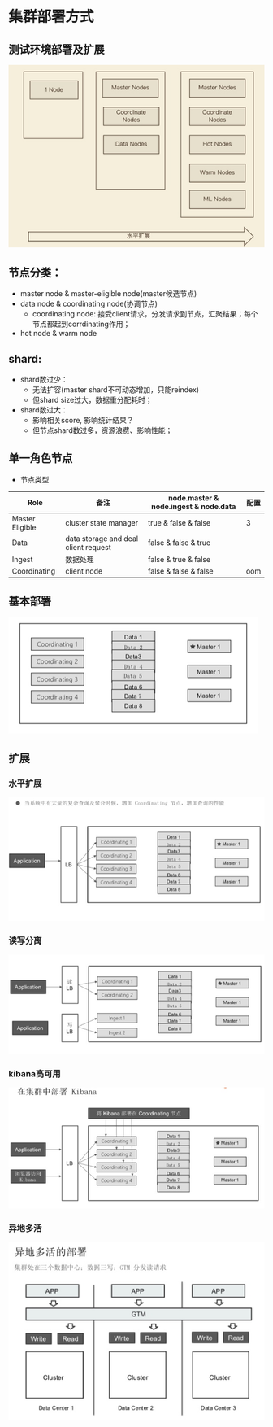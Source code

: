 # 集群部署方式
## 测试环境部署及扩展
![](media/15790711668296.jpg)

## 节点分类：
* master node & master-eligible node(master候选节点)
* data node & coordinating node(协调节点)
    * coordinating node: 接受client请求，分发请求到节点，汇聚结果；每个节点都起到corrdinating作用；
* hot node & warm node

## shard:
* shard数过少：
    * 无法扩容(master shard不可动态增加，只能reindex)
    * 但shard size过大，数据重分配耗时；
* shard数过大：
    * 影响相关score, 影响统计结果？
    * 但节点shard数过多，资源浪费、影响性能；

## 单一角色节点
* 节点类型

| Role | 备注 | node.master & node.ingest & node.data | 配置 |
| --- | --- | --- | --- | 
| Master Eligible | cluster state manager | true & false & false | 3 | 
| Data | data storage and deal client request | false & false & true | |
| Ingest | 数据处理 | false & true & false | |
| Coordinating | client node | false & false & false | oom |

## 基本部署
![](media/15734009416038.jpg)

## 扩展

### 水平扩展
![](media/15734009122730.jpg)

### 读写分离
![](media/15734008983573.jpg)

### kibana高可用
![](media/15734008636431.jpg)

### 异地多活
![](media/15734006758849.jpg)

